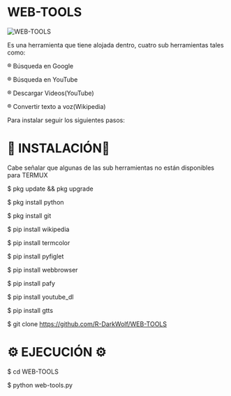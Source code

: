 # WEB-TOOLS
<img src="https://encrypted-tbn0.gstatic.com/images?q=tbn:ANd9GcQ-gTeWGoA_N9ao7uiedd-22-D-oWCVB4BC0A&usqp=CAU" title="WEB-TOOLS" >

Es una herramienta que tiene alojada dentro, cuatro sub herramientas tales como:

® Búsqueda en Google

® Búsqueda en YouTube

® Descargar Videos(YouTube)

® Convertir texto a voz(Wikipedia)

Para instalar seguir los siguientes pasos:

# 📲 INSTALACIÓN📲

Cabe señalar que algunas de las sub herramientas no están disponibles para TERMUX

$ pkg update && pkg upgrade

$ pkg install python

$ pkg install git

$ pip install wikipedia

$ pip install termcolor

$ pip install pyfiglet

$ pip install webbrowser

$ pip install pafy

$ pip install youtube_dl

$ pip install gtts

$ git clone https://github.com/R-DarkWolf/WEB-TOOLS

# ⚙️ EJECUCIÓN ⚙️

$ cd WEB-TOOLS

$ python web-tools.py
